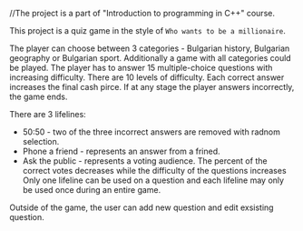 //The project is a part of "Introduction to programming in C++" course. 

This project is a quiz game in the style of `Who wants to be a millionaire`.

The player can choose between 3 categories - Bulgarian history, Bulgarian geography or Bulgarian sport. Additionally a game with all categories could be played.
The player has to answer 15 multiple-choice questions with increasing difficulty. There are 10 levels of difficulty. Each correct answer increases the final cash pirce. If at any stage the player answers incorrectly, the game ends.

There are 3 lifelines:
- 50:50 - two of the three incorrect answers are removed with radnom selection.
- Phone a friend - represents an answer from a frined. 
- Ask the public - represents a voting audience. The percent of the correct votes decreases while the difficulty of the questions increases
Only one lifeline can be used on a question and each lifeline may only be used once during an entire game.

Outside of the game, the user can add new question and edit exsisting question.
